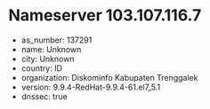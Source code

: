 # Nameserver 103.107.116.7

* as_number: 137291
* name: Unknown
* city: Unknown
* country: ID
* organization: Diskominfo Kabupaten Trenggalek
* version: 9.9.4-RedHat-9.9.4-61.el7_5.1
* dnssec: true

